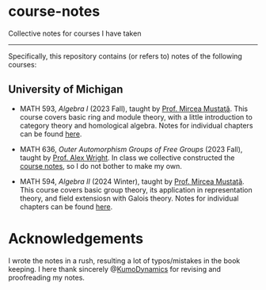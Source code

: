 # course-notes

Collective notes for courses I have taken

---

Specifically, this repository contains (or refers to) notes of the following courses:

## University of Michigan

- MATH 593, *Algebra I* (2023 Fall), taught by [Prof. Mircea Mustaţă](http://www-personal.umich.edu/~mmustata/). This course covers basic ring and module theory, with a little introduction to category theory and homological algebra. Notes for individual chapters can be found [here](https://github.com/ARessegetesStery/MATH593-Notes).

- MATH 636, *Outer Automorphism Groups of Free Groups* (2023 Fall), taught by [Prof. Alex Wright](https://websites.umich.edu/~alexmw). In class we collective constructed the [course notes](https://websites.umich.edu/~alexmw/Math636Notes.pdf), so I do not bother to make my own.

- MATH 594, *Algebra II* (2024 Winter), taught by [Prof. Mircea Mustaţă](http://www-personal.umich.edu/~mmustata/). This course covers basic group theory, its application in representation theory, and field extensiosn with Galois theory. Notes for individual chapters can be found [here](https://github.com/ARessegetesStery/MATH594-Notes).

# Acknowledgements

I wrote the notes in a rush, resulting a lot of typos/mistakes in the book keeping. I here thank sincerely @[KumoDynamics](https://github.com/KumoDynamics) for revising and proofreading my notes.
